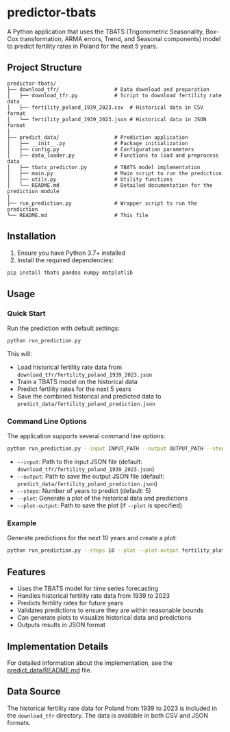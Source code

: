 # predictor-tbats

A Python application that uses the TBATS (Trigonometric Seasonality, Box-Cox transformation, ARMA errors, Trend, and Seasonal components) model to predict fertility rates in Poland for the next 5 years.

## Project Structure

```
predictor-tbats/
├── download_tfr/                  # Data download and preparation
│   ├── download_tfr.py            # Script to download fertility rate data
│   ├── fertility_poland_1939_2023.csv  # Historical data in CSV format
│   └── fertility_poland_1939_2023.json # Historical data in JSON format
│
├── predict_data/                  # Prediction application
│   ├── __init__.py                # Package initialization
│   ├── config.py                  # Configuration parameters
│   ├── data_loader.py             # Functions to load and preprocess data
│   ├── tbats_predictor.py         # TBATS model implementation
│   ├── main.py                    # Main script to run the prediction
│   ├── utils.py                   # Utility functions
│   └── README.md                  # Detailed documentation for the prediction module
│
├── run_prediction.py              # Wrapper script to run the prediction
└── README.md                      # This file
```

## Installation

1. Ensure you have Python 3.7+ installed
2. Install the required dependencies:

```bash
pip install tbats pandas numpy matplotlib
```

## Usage

### Quick Start

Run the prediction with default settings:

```bash
python run_prediction.py
```

This will:
- Load historical fertility rate data from `download_tfr/fertility_poland_1939_2023.json`
- Train a TBATS model on the historical data
- Predict fertility rates for the next 5 years
- Save the combined historical and predicted data to `predict_data/fertility_poland_prediction.json`

### Command Line Options

The application supports several command line options:

```bash
python run_prediction.py --input INPUT_PATH --output OUTPUT_PATH --steps YEARS --plot [--plot-output PLOT_PATH]
```

- `--input`: Path to the input JSON file (default: `download_tfr/fertility_poland_1939_2023.json`)
- `--output`: Path to save the output JSON file (default: `predict_data/fertility_poland_prediction.json`)
- `--steps`: Number of years to predict (default: 5)
- `--plot`: Generate a plot of the historical data and predictions
- `--plot-output`: Path to save the plot (if `--plot` is specified)

### Example

Generate predictions for the next 10 years and create a plot:

```bash
python run_prediction.py --steps 10 --plot --plot-output fertility_plot.png
```

## Features

- Uses the TBATS model for time series forecasting
- Handles historical fertility rate data from 1939 to 2023
- Predicts fertility rates for future years
- Validates predictions to ensure they are within reasonable bounds
- Can generate plots to visualize historical data and predictions
- Outputs results in JSON format

## Implementation Details

For detailed information about the implementation, see the [predict_data/README.md](predict_data/README.md) file.

## Data Source

The historical fertility rate data for Poland from 1939 to 2023 is included in the `download_tfr` directory. The data is available in both CSV and JSON formats.